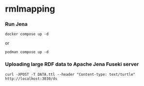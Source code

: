 # rmlmapping



### Run Jena

```
docker compose up -d
```
or
```
podman compose up -d
```


### Uploading large RDF data to Apache Jena Fuseki server

```
curl -XPOST -T DATA.ttl --header "Content-type: text/turtle" http://localhost:3030/ds
```